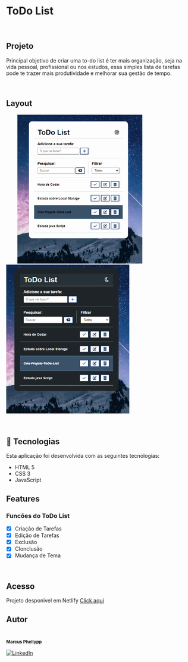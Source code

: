 # ToDo List
<br>

## Projeto

<p>Principal objetivo de criar uma to-do list é ter mais organização, seja na vida pessoal, profissional ou nos estudos, 
essa simples lista de tarefas pode te trazer mais produtividade e melhorar sua gestão de tempo.
 </p>
 <br>

 ## Layout

 <p>
  <img src="https://github.com/marcusDevGit/To-do-List/blob/main/img/print-ligh.png" height="400px" hspace="30" alt="ToDo List Dark">
  <img src="https://github.com/marcusDevGit/To-do-List/blob/main/img/print-dark.png" height="400px" alt="ToDo List Dark">
</P>
 <br>

 ## 🚀 Tecnologias

<p> Esta aplicação foi desenvolvida com as seguintes tecnologias: </p>

- HTML 5
- CSS 3
- JavaScript

## Features

### <p>Funcões do ToDo List</p>

- [x] Criação de Tarefas
- [x] Edição de Tarefas
- [x] Exclusão
- [x] Clonclusão
- [x] Mudança de Tema
<br>

## Acesso

<p> Projeto desponivel em Netlify <a href="https://todolis-ta-mar.netlify.app">Click aqui</a>
 
 
## Autor
 
<img style="border-radius: 70%;" src="https://avatars3.githubusercontent.com/u/380327?s=460&u=61b426b901b8fe02e12019b1fdb67bf0072d4f00&v=4" width="100px;" alt=""/> <br />
 <sub><b>Marcus Phellypp</b></sub>

 [![LinkedIn](https://img.shields.io/badge/LinkedIn-%230077B5.svg?logo=linkedin&logoColor=white)](https://linkedin.com/in/linkedin.com/in/marcus25-dev/)
 
  <br>
